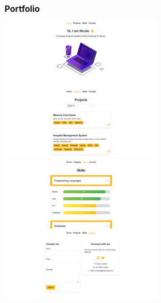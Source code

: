 # Portfolio

![home page](home_page.png)
![projects page](projects_page.png)
![skills page](skills_page.png)
![contact page](contact_page.png)
